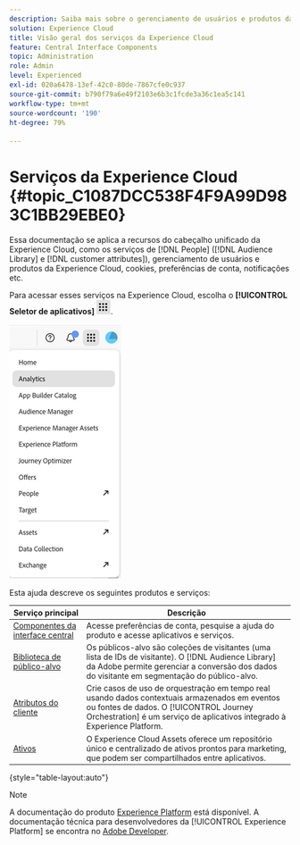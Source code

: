 ```yaml
---
description: Saiba mais sobre o gerenciamento de usuários e produtos da Experience Cloud, públicos-alvo, atributos do cliente, Journey Orchestration, ofertas, Places, Experience Platform e Mobile Services.
solution: Experience Cloud
title: Visão geral dos serviços da Experience Cloud
feature: Central Interface Components
topic: Administration
role: Admin
level: Experienced
exl-id: 020a6478-13ef-42c0-80de-7867cfe0c937
source-git-commit: b790f79a6e49f2103e6b3c1fcde3a36c1ea5c141
workflow-type: tm+mt
source-wordcount: '190'
ht-degree: 79%

---
```


# Serviços da Experience Cloud {#topic_C1087DCC538F4F9A99D983C1BB29EBE0}

Essa documentação se aplica a recursos do cabeçalho unificado da Experience Cloud, como os serviços de [!DNL People] ([!DNL Audience Library] e [!DNL customer attributes]), gerenciamento de usuários e produtos da Experience Cloud, cookies, preferências de conta, notificações etc.

Para acessar esses serviços na Experience Cloud, escolha o **[!UICONTROL Seletor de aplicativos]**
![Seletor de serviços](../assets/apps-icon.png).

![Serviços da Experience Cloud](../assets/platform-core-services.png)

Esta ajuda descreve os seguintes produtos e serviços:

| Serviço principal | Descrição |
|--- |--- |
| [Componentes da interface central](../experience-cloud.md) | Acesse preferências de conta, pesquise a ajuda do produto e acesse aplicativos e serviços. |
| [Biblioteca de público-alvo](audiences/overview.md) | Os públicos-alvo são coleções de visitantes (uma lista de IDs de visitante). O [!DNL Audience Library] da Adobe permite gerenciar a conversão dos dados do visitante em segmentação do público-alvo. |
| [Atributos do cliente](customer-attributes/attributes.md) | Crie casos de uso de orquestração em tempo real usando dados contextuais armazenados em eventos ou fontes de dados. O [!UICONTROL Journey Orchestration] é um serviço de aplicativos integrado à Experience Platform. |
| [Ativos](assets/experience-cloud-assets.md) | O Experience Cloud Assets oferece um repositório único e centralizado de ativos prontos para marketing, que podem ser compartilhados entre aplicativos. |

{style="table-layout:auto"}

>[!NOTE]
>
>A documentação do produto [Experience Platform](https://experienceleague.adobe.com/docs/experience-platform/landing/home.html?lang=pt-BR) está disponível. A documentação técnica para desenvolvedores da [!UICONTROL Experience Platform] se encontra no [Adobe Developer](https://developer.adobe.com/apis).
